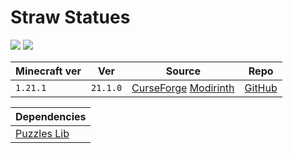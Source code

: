 # Straw Statues

![](https://i.imgur.com/hkagjbH.png)
![](https://wsrv.nl/?url=https%3A%2F%2Fmedia.forgecdn.net%2Fattachments%2F503%2F31%2F2022-09-29_08.png&n=-1)

| Minecraft ver | Ver      | Source                                                             | Repo       |
| ------------- | -------- | ------------------------------------------------------------------ | ---------- |
| `1.21.1`      | `21.1.0` | [CurseForge]() [Modirinth](https://modrinth.com/mod/straw-statues) | [GitHub]() |

| Dependencies                    |
| ------------------------------- |
| [Puzzles Lib](Puzzles%20Lib.md) |